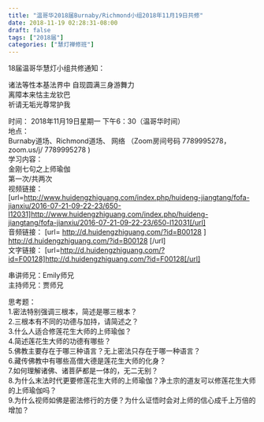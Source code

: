 ```yaml
---
title: "温哥华2018届Burnaby/Richmond小组2018年11月19日共修"
date: 2018-11-19 02:28:31-08:00
draft: false
tags: ["2018届"]
categories: ["慧灯禅修班"]
---
```

18届温哥华慧灯小组共修通知：
                        
诸法等性本基法界中
自现圆满三身游舞力                    
离障本来怙主龙钦巴  
祈请无垢光尊常护我
                                  
时间：
2018年11月19日星期一 下午6：30（温哥华时间）          
地点：                                            
Burnaby道场、Richmond道场、 网络
（Zoom房间号码 7789995278，zoom.us/j/ 7789995278 )                              
学习内容：                                    
金刚七句之上师瑜伽  
第一次/共两次                                
视频链接：     
[url=http://www.huidengzhiguang.com/index.php/huideng-jiangtang/fofa-jianxiu/2016-07-21-09-22-23/650-l12031]http://www.huidengzhiguang.com/index.php/huideng-jiangtang/fofa-jianxiu/2016-07-21-09-22-23/650-l12031[/url]                                             
音频链接：
[url= http://d.huidengzhiguang.com/?id=B00128 ] http://d.huidengzhiguang.com/?id=B00128 [/url]                                                                                                                        
文字链接：
[url=http://d.huidengzhiguang.com/?id=F00128]http://d.huidengzhiguang.com/?id=F00128[/url]                                     

串讲师兄：Emily师兄          
主持师兄：贾师兄                                                                                  

思考题：                                        
1.密法特别强调三根本，简述是哪三根本？                                    
2.三根本有不同的功德与加持，请简述之？                                    
3.什么人适合修莲花生大师的上师瑜伽？                                        
4.简述莲花生大师的功德有哪些？                                                
5.佛教主要存在于哪三种语言？无上密法只存在于哪一种语言？  
6.藏传佛教中有哪些高僧大德是莲花生大师的化身？                    
7.如何理解诸佛、诸菩萨都是一体的，无二无别？                          
8.为什么末法时代更要修莲花生大师的上师瑜伽？净土宗的道友可以修莲花生大师的上师瑜伽吗？                                                
9.为什么视师如佛是密法修行的方便？为什么证悟时会对上师的信心成千上万倍的增加？
